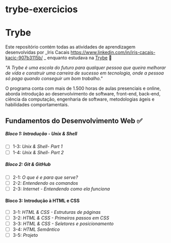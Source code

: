 # trybe-exercicios

# Trybe

Este repositório contém todas as atividades de aprendizagem desenvolvidas por _Iris Cacais https://www.linkedin.com/in/iris-cacais-kacic-907b3115b/ _ enquanto estudava na [Trybe](https://www.betrybe.com/) :rocket:

_"A Trybe é uma escola do futuro para qualquer pessoa que queira melhorar de vida e construir uma carreira de sucesso em tecnologia, onde a pessoa só paga quando conseguir um bom trabalho."_

O programa conta com mais de 1.500 horas de aulas presenciais e online, aborda introdução ao desenvolvimento de software, front-end, back-end, ciência da computação, engenharia de software, metodologias ágeis e habilidades comportamentais.

## Fundamentos do Desenvolvimento Web :white_check_mark:

##### Bloco 1: Introdução - Unix & Shell

- [ ] 1-3: _Unix & Shell- Part 1_
- [ ] 1-4: _Unix & Shell- Part 2_

##### Bloco 2: Git & GitHub

- [ ] 2-1: _O que é e para que serve?_
- [ ] 2-2: _Entendendo os comandos_
- [ ] 2-3: _Internet - Entendendo como ela funciona_

#### Bloco 3: Introdução à HTML e CSS 

-[ ] 3-1: _HTML & CSS - Estruturas de páginas_
-[ ] 3-2: _HTML & CSS - Primeiros passos em CSS_
-[ ] 3-3: _HTML & CSS - Seletores e posicionamento_
-[ ] 3-4: _HTML Semântico_
-[ ] 3-5: _Projeto_
